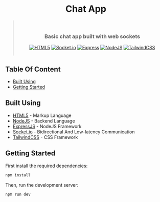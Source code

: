<!-- ![Desktop Preview]() -->

<div align="center">
  <h1>Chat App</h1>

> &nbsp;
> <h3>Basic chat app built with web sockets</h3>
>  <div>
>   <a href="https://developer.mozilla.org/en-US/docs/Web/HTML"><img src="https://img.shields.io/badge/HTML5-E34F26?style=for-the-badge&logo=html5&logoColor=white" alt="HTML5" /></a>
>   <a href="https://socket.io/"><img src="https://img.shields.io/badge/Socket.io-010101?&style=for-the-badge&logo=Socket.io&logoColor=white" alt="Socket.io" /></a>
>   <a href="https://expressjs.com/"><img src="https://img.shields.io/badge/express.js-%23404d59.svg?style=for-the-badge&logo=express&logoColor=%2361DAFB" alt="Express" /></a>
>   <a href="https://nodejs.org/en"><img src="https://img.shields.io/badge/node.js-6DA55F?style=for-the-badge&logo=node.js&logoColor=white" alt="NodeJS" /></a>
>   <a href="https://tailwindcss.com/"><img src="https://img.shields.io/badge/Tailwind_CSS-38B2AC?style=for-the-badge&logo=tailwind-css&logoColor=white" alt="TailwindCSS" /></a>
> </div>
> &nbsp;
</div>

## Table Of Content

- [Built Using](#built-using)
- [Getting Started](#getting-started)

## Built Using

- [HTML5](https://developer.mozilla.org/en-US/docs/Web/HTML) - Markup Language
- [NodeJS](https://nodejs.org/en) - Backend Language
- [ExpressJS](https://expressjs.com/) - NodeJS Framework
- [Socket.io](https://socket.io/) - Bidirectional And Low-latency Communication
- [TailwindCSS](https://tailwindcss.com/) - CSS Framework

## Getting Started

First install the required dependencies:

```bash
npm install
```

Then, run the development server:

```bash
npm run dev
```